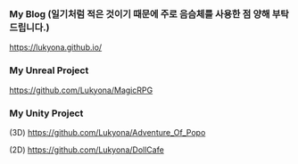 

### My Blog (일기처럼 적은 것이기 때문에 주로 음슴체를 사용한 점 양해 부탁드립니다.)
https://lukyona.github.io/

### My Unreal Project 
https://github.com/Lukyona/MagicRPG

### My Unity Project 
(3D)
https://github.com/Lukyona/Adventure_Of_Popo

(2D)
https://github.com/Lukyona/DollCafe





<!--
**Lukyona/Lukyona** is a ✨ _special_ ✨ repository because its `README.md` (this file) appears on your GitHub profile.

Here are some ideas to get you started:

- 🔭 I’m currently working on ...
- 🌱 I’m currently learning ...
- 👯 I’m looking to collaborate on ...
- 🤔 I’m looking for help with ...
- 💬 Ask me about ...
- 📫 How to reach me: ...
- 😄 Pronouns: ...
- ⚡ Fun fact: ...
-->
